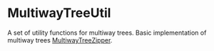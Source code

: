 # MultiwayTreeUtil
A set of utility functions for multiway trees.
Basic implementation of multiway trees [MultiwayTreeZipper][html].

[html]: https://github.com/tomjkidd/elm-multiway-tree-zipper
